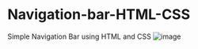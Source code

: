 # Navigation-bar-HTML-CSS
Simple Navigation Bar using HTML and CSS
![image](https://github.com/josgar14/Navigation-bar-HTML-CSS/assets/42749669/4be9bd1e-fbad-49fd-9fd5-23bdff558d89)
